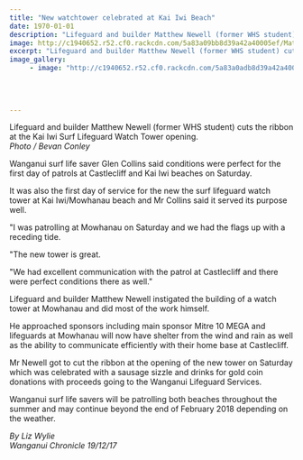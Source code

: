 ```yaml
---
title: "New watchtower celebrated at Kai Iwi Beach"
date: 1970-01-01
description: "Lifeguard and builder Matthew Newell (former WHS student) cuts the ribbon at the Kai Iwi Surf Lifeguard Watch Tower opening..."
image: http://c1940652.r52.cf0.rackcdn.com/5a83a09bb8d39a42a40005ef/Matthew-Newell-tower-for-lifeguards.jpg
excerpt: "Lifeguard and builder Matthew Newell (former WHS student) cuts the ribbon at the Kai Iwi Surf Lifeguard Watch Tower opening."
image_gallery:
     - image: "http://c1940652.r52.cf0.rackcdn.com/5a83a0adb8d39a42a40005f1/Matthew-Newell-tower-for-lifeguardsno-2.jpg"
    
    
    
    
---
```


<p><span>Lifeguard and builder Matthew Newell (former WHS student) cuts the ribbon at the Kai Iwi Surf Lifeguard Watch Tower opening. <br /><em>Photo / Bevan Conley</em></span></p>
<p class="element element-paragraph">Wanganui surf life saver Glen Collins said conditions were perfect for the first day of patrols at Castlecliff and Kai Iwi beaches on Saturday.</p>
<p class="element element-paragraph">It was also the first day of service for the new the surf lifeguard watch tower at Kai Iwi/Mowhanau beach and Mr Collins said it served its purpose well.</p>
<p class="element element-paragraph">"I was patrolling at Mowhanau on Saturday and we had the flags up with a receding tide.</p>
<p class="element element-paragraph">"The new tower is great.</p>
<p class="element element-paragraph">"We had excellent communication with the patrol at Castlecliff and there were perfect conditions there as well."</p>
<p class="element element-paragraph">Lifeguard and builder Matthew Newell instigated the building of a watch tower at Mowhanau and did most of the work himself.</p>
<p class="element element-paragraph">He approached sponsors including main sponsor Mitre 10 MEGA and lifeguards at Mowhanau will now have shelter from the wind and rain as well as the ability to communicate efficiently with their home base at Castlecliff.</p>
<p class="element element-paragraph">Mr Newell got to cut the ribbon at the opening of the new tower on Saturday which was celebrated with a sausage sizzle and drinks for gold coin donations with proceeds going to the Wanganui Lifeguard Services.</p>
<p class="element element-paragraph">Wanganui surf life savers will be patrolling both beaches throughout the summer and may continue beyond the end of February 2018 depending on the weather.</p>
<p><span><em>By Liz Wylie<br />Wanganui Chronicle 19/12/17</em></span></p>


